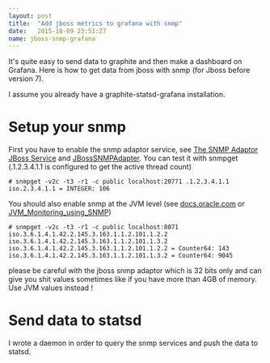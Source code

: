 ```yaml
---
layout: post
title:  "Add jboss metrics to grafana with snmp"
date:   2015-10-09 23:51:27
name: jboss-snmp-grafana
---
```


It's quite easy to send data to graphite and then make a dashboard on Grafana. Here is how to get data from jboss with snmp (for Jboss before version 7).

I assume you already have a graphite-statsd-grafana installation.

# Setup your snmp

First you have to enable the snmp adaptor service, see [The SNMP Adaptor JBoss Service](https://docs.jboss.org/author/display/MOBICENTS/The+SNMP+Adaptor+JBoss+Service) and [JBossSNMPAdapter](https://developer.jboss.org/wiki/JBossSNMPAdapter).
You can test it with snmpget (.1.2.3.4.1.1 is configured to get the active thread count)

~~~shell
# snmpget -v2c -t3 -r1 -c public localhost:20771 .1.2.3.4.1.1
iso.2.3.4.1.1 = INTEGER: 106
~~~

You should also enable snmp at the JVM level (see [docs.oracle.com](http://docs.oracle.com/javase/7/docs/technotes/guides/management/snmp.html) or [JVM_Monitoring_using_SNMP](http://www.opennms.org/wiki/JVM_Monitoring_using_SNMP))

~~~term
# snmpget -v2c -t3 -r1 -c public localhost:8071  iso.3.6.1.4.1.42.2.145.3.163.1.1.2.101.1.2.2 iso.3.6.1.4.1.42.2.145.3.163.1.1.2.101.1.3.2
iso.3.6.1.4.1.42.2.145.3.163.1.1.2.101.1.2.2 = Counter64: 143
iso.3.6.1.4.1.42.2.145.3.163.1.1.2.101.1.3.2 = Counter64: 9045
~~~

please be careful with the jboss snmp adaptor which is 32 bits only and can give you shit values sometimes like if you have more than 4GB of memory. Use JVM values instead !

# Send data to statsd

I wrote a daemon in order to query the snmp services and push the data to statsd.

